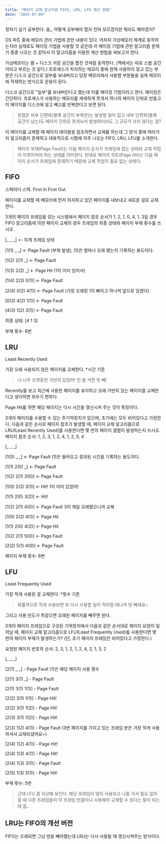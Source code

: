 ```yaml
---
title: "페이지 교체 알고리즘 FIFO, LRU, LFU 계산 방법"
date: "2025-07-09"
---
```


정처기 실기 공부한다. 음,, 어떻게 공부해야 할지 전혀 모르겠지만 뭐라도 해야겠지?

OS 파트 중에 메모리 관리 기법에 관한 내용이 있다. 어차피 가상메모리 체계로 동작하는지라 실제로도 페이징 기법을 사용할 것 같은데 이 페이징 기법에 관한 알고리즘 문제가 종종 나오는 것 같아서 이 알고리즘을 이용한 계산 방법을 써보고자 한다.

가상메모리는 램 + 디스크 저장 공간을 합친 것처럼 동작한다. (맥에서는 따로 스왑 공간이라고 부르는 것 같다.) 프로세스가 차지하는 메모리 중에 현재 사용하지 않고 있는 부분은 디스크 공간으로 일부를 보내버리고 당장 메모리에서 사용할 부분들을 실제 메모리에 적재하는 방식으로 운용이 된다.

디스크 공간으로 "일부"를 보내버린다고 했는데 이를 페이징 기법이라고 한다. 페이징은 간단하다. 프로세스가 사용하는 메모리를 세세하게 쪼개서 하나의 페이지 단위로 만들고 이 페이지를 디스크에 넣고 빼고를 반복한다고 보면 된다.

> 장점은 외부 단편화(블록 공간이 부족한)는 발생할 일이 없고 내부 단편화(블록 공간이 남는)도 페이지 단위로 쪼개놔서 발생하더라도 그 규모가 크지 않다는 점?

이 페이지를 교체할 때 페이지 테이블을 참조하면서 교체를 하는데 그 방식 중에 여러가지 알고리즘이 존재하고 대표적으로 시험에 자주 나오는 FIFO, LRU, LFU를 소개한다.

> 페이지 부재(Page Fault)는 다음 페이지 순서가 프레임에 없는 상태라 교체 작업이 이루어져야 하는 상태를 의미한다. 반대로 페이지 히트(Page Hit)는 다음 페이지 순서가 프레임에 존재하기 때문에 교체 작업이 필요 없는 상태다.

## FIFO

스택이다 스택. First In First Out.

페이지를 교체할 때 메모리에 먼저 차지하고 있던 페이지를 내보내고 새로운 걸로 교체한다.

3개의 페이지 프레임을 갖는 시스템에서 페이지 참조 순서가 1, 2, 1, 0, 4, 1, 3일 경우 FIFO 알고리즘에 의한 페이지 교체의 경우 프레임의 최종 상태와 페이지 부재 횟수를 쓰시오.

[_ _ _] <- 이게 프레임 상태

[1(1) _ _] <- Page Fault (부재 발생), (1)은 얼마나 오래 됐는지 기록하는 용도이다.

[1(2) 2(1) _] <- Page Fault

[1(3) 2(2) _] <- Page Hit (1이 이미 있어서)

[1(4) 2(3) 0(1)] <- Page Fault

[2(4) 0(2) 4(1)] <- Page Fault (가장 오래된 1이 빠지고 하나씩 앞으로 당겼다)

[0(3) 4(2) 1(1)] <- Page Fault

[4(3) 1(2) 3(1)] <- Page Fault

최종 상태: [4 1 3]

부재 횟수: 6번

## LRU

Least Recently Used

가장 오래 사용되지 않은 페이지를 교체한다. \*시간 기준

> 너 너무 오랫동안 가만히 있었어! 안 쓸 거면 방 빼!

Recently를 보고 최근에 사용한 페이지를 유지하고 오래 가만히 있는 페이지를 교체한다고 생각하면 외우기 편하다.

Page Hit를 하면 해당 페이지는 다시 시간을 갱신시켜 주는 것이 특징이다.

3개의 페이지를 수용할 수 있는 주기억장치가 있으며, 초기에는 모두 비어있다고 가정한다. 다음과 같은 순서로 페이지 참조가 발생할 때, 페이지 교체 알고리즘으로 LRU(Least Recently Used)를 사용한다면 몇 번의 페이지 결함이 발생하는지 쓰시오. 페이지 참조 순서: 1, 2, 3, 1, 2, 4, 1, 2, 5, 4

[_ _ _]

[1(0) _ _] <- Page Fault (1)은 들어오고 경과된 시간을 기록하는 용도이다.

[1(1) 2(0) _] <- Page Fault

[1(2) 2(1) 3(0)] <- Page Fault

[1(0) 2(2) 3(1)] <- Hit! 1이 이미 있었어!

[1(1) 2(0) 3(2)] <- Hit!

[1(2) 2(1) 4(0)] <- Page Fault 3이 제일 오래됐으니까 교체

[1(0) 2(2) 4(1)] <- Page Hit

[1(1) 2(0) 4(2)] <- Page Hit

[1(2) 2(1) 5(0)] <- Page Fault

[2(2) 5(1) 4(0)] <- Page Fault

페이지 부재 횟수: 6번

## LFU

Least Frequently Used

가장 적게 사용된 걸 교체한다. \*횟수 기준

> 확률적으로 적게 사용되면 또 다시 사용할 일이 적어질 테니까 방 빼세요~

그리고 사용 빈도가 똑같으면 오래된 페이지를 빼주면 된다.

3개의 페이지 프레임으로 구성된 기억장치에서 다음과 같은 순서대로 페이지 요청이 일어날 때, 페이지 교체 알고리즘으로 LFU(Least Frequently Used)를 사용한다면 몇 번의 페이지 부재가 발생하는가? (단, 초기 페이지 프레임은 비어있다고 가정한다.)

요청된 페이지 번호의 순서: 2, 3, 1, 2, 1, 2, 4, 2, 1, 3, 2

[_ _ _]

[2(1) _ _] - Page Fault (1)은 해당 페이지 사용 횟수

[2(1) 3(1) _] - Page Fault

[2(1) 3(1) 1(1)] - Page Fault

[2(2) 3(1) 1(1)] - Page Hit!

[2(2) 3(1) 1(2)] - Page Hit!

[2(3) 3(1) 1(2)] - Page Hit!

[2(3) 1(2) 4(1)] - Page Fault (3번 페이지를 가지고 있는 프레임 분은 가장 적게 사용하셔서 교체되셨어요~)

[2(4) 1(2) 4(1)] - Page Hit!

[2(4) 1(3) 4(1)] - Page Hit!

[2(4) 1(3) 3(1)] - Page Fault

[2(5) 1(3) 3(1)] - Page Hit!

부재 횟수: 5번

> 근데 LFU 좀 이상해 보인다. 해당 프레임이 많이 사용되고 나중 가서 필요 없어질 때 다른 프레임들이 이 프레임 만큼이나 사용해야 교체할 수 있다는 말이 되는데 흠..

## LRU는 FIFO의 개선 버전

FIFO는 오래되면 그냥 방을 빼야했는데 LRU는 다시 사용될 때 갱신시켜주는 방식이다.
